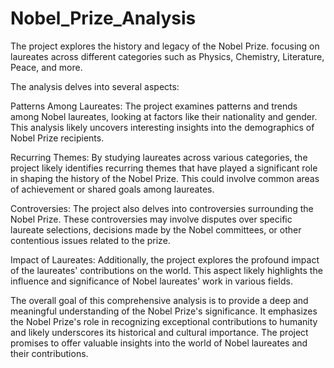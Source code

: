 # Nobel_Prize_Analysis
The project explores the history and legacy of the Nobel Prize.
focusing on laureates across different categories such as Physics, Chemistry, Literature, Peace, and more. 

The analysis delves into several aspects:

Patterns Among Laureates: The project examines patterns and trends among Nobel laureates, looking at factors like their nationality and gender.
This analysis likely uncovers interesting insights into the demographics of Nobel Prize recipients.

Recurring Themes: By studying laureates across various categories, 
the project likely identifies recurring themes that have played a significant role in shaping the history of the Nobel Prize. 
This could involve common areas of achievement or shared goals among laureates.

Controversies: The project also delves into controversies surrounding the Nobel Prize. 
These controversies may involve disputes over specific laureate selections, decisions made by the Nobel committees, 
or other contentious issues related to the prize.

Impact of Laureates: Additionally, the project explores the profound impact of the laureates' contributions on the world. 
This aspect likely highlights the influence and significance of Nobel laureates' work in various fields.

The overall goal of this comprehensive analysis is to provide a deep and meaningful understanding of the Nobel Prize's significance. 
It emphasizes the Nobel Prize's role in recognizing exceptional contributions to humanity and likely underscores its historical and cultural importance.
The project promises to offer valuable insights into the world of Nobel laureates and their contributions. 
